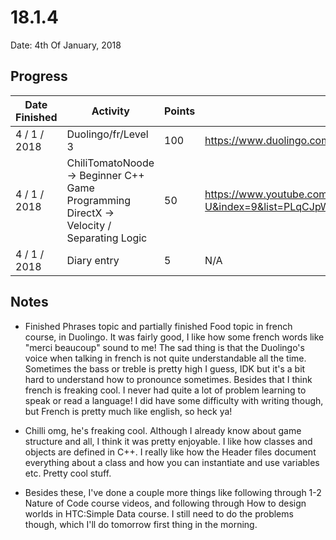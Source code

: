 # 18.1.4

Date: 4th Of January, 2018

## Progress

| Date Finished | Activity | Points | Links |
| ------------- | -------- | ------ | ----- |
| 4 / 1 / 2018 | Duolingo/fr/Level 3 | 100 | https://www.duolingo.com/skill/fr |
| 4 / 1 / 2018 | ChiliTomatoNoode -> Beginner C++ Game Programming DirectX -> Velocity / Separating Logic | 50 | https://www.youtube.com/watch?v=zG-v7-1FN-U&index=9&list=PLqCJpWy5FohcehaXlCIt8sVBHBFFRVWsx |
| 4 / 1 / 2018 | Diary entry | 5 | N/A |

## Notes
- Finished Phrases topic and partially finished Food topic in french course, in Duolingo. It was fairly good, I like how some french words like "merci beaucoup" sound to me! The sad thing is  that the Duolingo's voice when talking in french is not quite understandable all the time. Sometimes the bass or treble is pretty high I guess, IDK but it's a bit hard to understand how to pronounce sometimes. Besides that I think french is freaking cool. I never had quite a lot of problem learning to speak or read a language! I did have some difficulty with writing though, but French is pretty much like english, so heck ya!

- Chilli omg, he's freaking cool. Although I already know about game structure and all, I think it was pretty enjoyable. I like how classes and objects are defined in C++. I really like how the Header files document everything about a class and how you can instantiate and use variables etc. Pretty cool stuff.

- Besides these, I've done a couple more things like following through 1-2 Nature of Code course videos, and following through How to design worlds in HTC:Simple Data course. I still need to do the problems though, which I'll do tomorrow first thing in the morning.